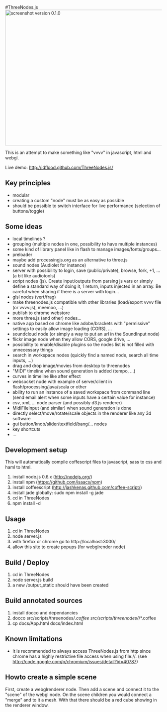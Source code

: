 #ThreeNodes.js
<img src="http://github.com/idflood/ThreeNodes.js/raw/master/public/misc/screenshot1.jpg" width="852" height="436" alt="screenshot version 0.1.0">

This is an attempt to make something like "vvvv" in javascript, html and webgl.

Live demo: http://idflood.github.com/ThreeNodes.js/

## Key principles
- modular
- creating a custom "node" must be as easy as possible
- should be possible to switch interface for live performance (selection of buttons/toggle)

## Some ideas
- local timelines ?
- grouping (multiple nodes in one, possibility to have multiple instances)
- some kind of library panel like in flash to manage images/fonts/groups... 
- preloader
- maybe add processingjs.org as an alternative to three.js
- sound nodes (Audiolet for instance)
- server with possibility to login, save (public/private), browse, fork, +1, ... (a bit like audiotools)
- script nodes (js). Create input/outputs from parsing js vars or simply define a standard way of doing it, 1 return, inputs injected in an array. Be careful when sharing if there is a server with login...
- glsl nodes (vert/frag)
- make threenodes.js compatible with other libraries (load/export vvvv file (or vvvv.js), meemoo, ...)
- publish to chrome webstore
- more three.js (and other) nodes...
- native app based on chrome like adobe/brackets with "permissive" settings to easily allow image loading (CORS), ...
- soundcloud node (or simply a way to put an url in the SoundInput node)
- flickr image node when they allow CORS, google drive, ...
- possibility to enable/disable plugins so the nodes list is not filled with unnecessary things
- search in workspace nodes (quickly find a named node, search all time inputs, ...)
- drag and drop image/movies from desktop to threenodes
- "MIDI" timeline when sound generation is added (tempo, ...)
- curves in timeline like after effect
- websocket node with example of server/client in flash/processing/java/scala or other
- ability to run an instance of a saved workspace from command line (send email alert when some inputs have a certain value for instance)
- csv, xml, ... node parser (and possibly d3.js renderer)
- MidiFileInput (and similar) when sound generation is done
- directly select/move/rotate/scale objects in the renderer like any 3d software
- gui button/knob/slider/textfield/bang/... nodes
- key shortcuts
- ...


## Development setup
This will automatically compile coffescript files to javascript, sass to css and haml to html.

1. install node.js 0.6.x (http://nodejs.org/)
2. install npm (https://github.com/isaacs/npm)
3. install coffeescript (http://jashkenas.github.com/coffee-script/)
4. install jade globally: sudo npm install -g jade 
5. cd in ThreeNodes
6. npm install -d

## Usage
1. cd in ThreeNodes
2. node server.js
3. with firefox or chrome go to http://localhost:3000/
4. allow this site to create popups (for webglrender node)

## Build / Deploy
1. cd in ThreeNodes
2. node server.js build
3. a new /output_static should have been created

## Build annotated sources
1. install docco and dependancies
2. docco src/scripts/threenodes/*.coffee src/scripts/threenodes/*/*.coffee
3. cp docs/App.html docs/index.html

## Known limitations
- It is recommended to always access ThreeNodes.js from http since chrome has a highly restrictive file access when using file://. (see http://code.google.com/p/chromium/issues/detail?id=40787)

## Howto create a simple scene
First, create a webglrenderer node. Then add a scene and connect it to the "scene" of the webgl node. On the scene children you would connect a "merge" and to it a mesh. With that there should be a red cube showing in the renderer window.
